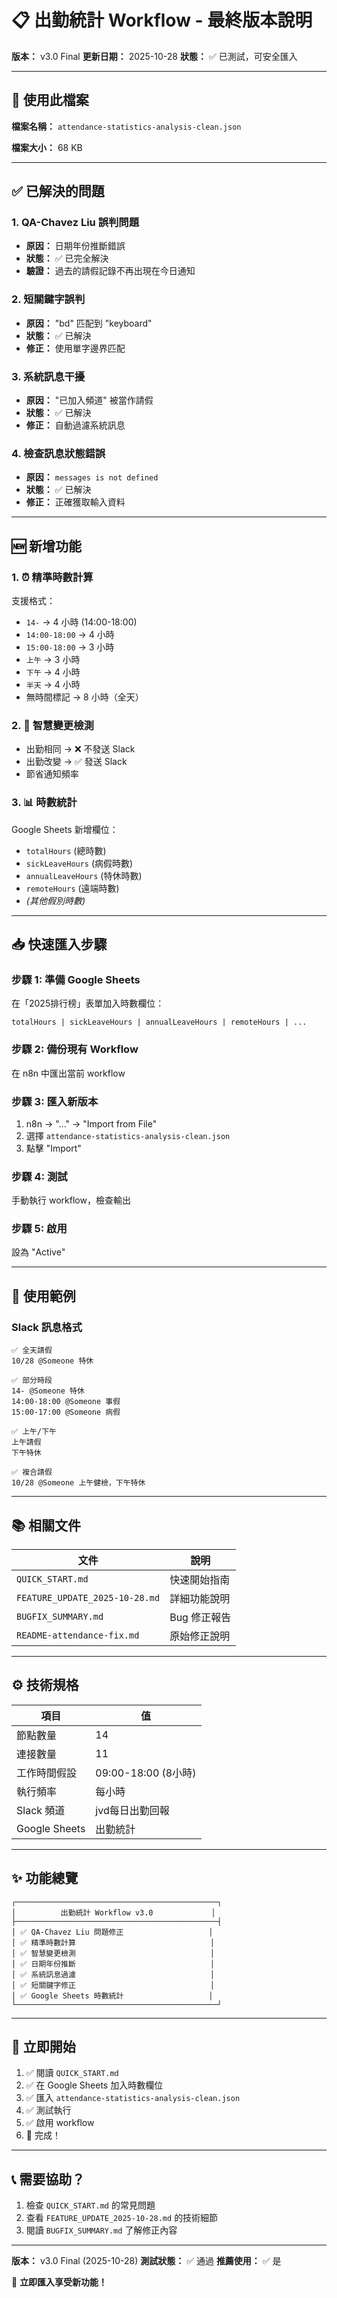 # 📋 出勤統計 Workflow - 最終版本說明

**版本：** v3.0 Final
**更新日期：** 2025-10-28
**狀態：** ✅ 已測試，可安全匯入

---

## 🎯 使用此檔案

**檔案名稱：** `attendance-statistics-analysis-clean.json`

**檔案大小：** 68 KB

---

## ✅ 已解決的問題

### 1. **QA-Chavez Liu 誤判問題**
- **原因：** 日期年份推斷錯誤
- **狀態：** ✅ 已完全解決
- **驗證：** 過去的請假記錄不再出現在今日通知

### 2. **短關鍵字誤判**
- **原因：** "bd" 匹配到 "keyboard"
- **狀態：** ✅ 已解決
- **修正：** 使用單字邊界匹配

### 3. **系統訊息干擾**
- **原因：** "已加入頻道" 被當作請假
- **狀態：** ✅ 已解決
- **修正：** 自動過濾系統訊息

### 4. **檢查訊息狀態錯誤**
- **原因：** `messages is not defined`
- **狀態：** ✅ 已解決
- **修正：** 正確獲取輸入資料

---

## 🆕 新增功能

### 1. **⏰ 精準時數計算**

支援格式：
- `14-` → 4 小時 (14:00-18:00)
- `14:00-18:00` → 4 小時
- `15:00-18:00` → 3 小時
- `上午` → 3 小時
- `下午` → 4 小時
- `半天` → 4 小時
- 無時間標記 → 8 小時（全天）

### 2. **🔔 智慧變更檢測**

- 出勤相同 → ❌ 不發送 Slack
- 出勤改變 → ✅ 發送 Slack
- 節省通知頻率

### 3. **📊 時數統計**

Google Sheets 新增欄位：
- `totalHours` (總時數)
- `sickLeaveHours` (病假時數)
- `annualLeaveHours` (特休時數)
- `remoteHours` (遠端時數)
- *(其他假別時數)*

---

## 📥 快速匯入步驟

### 步驟 1: 準備 Google Sheets
在「2025排行榜」表單加入時數欄位：
```
totalHours | sickLeaveHours | annualLeaveHours | remoteHours | ...
```

### 步驟 2: 備份現有 Workflow
在 n8n 中匯出當前 workflow

### 步驟 3: 匯入新版本
1. n8n → "..." → "Import from File"
2. 選擇 `attendance-statistics-analysis-clean.json`
3. 點擊 "Import"

### 步驟 4: 測試
手動執行 workflow，檢查輸出

### 步驟 5: 啟用
設為 "Active"

---

## 📝 使用範例

### Slack 訊息格式

```
✅ 全天請假
10/28 @Someone 特休

✅ 部分時段
14- @Someone 特休
14:00-18:00 @Someone 事假
15:00-17:00 @Someone 病假

✅ 上午/下午
上午請假
下午特休

✅ 複合請假
10/28 @Someone 上午健檢，下午特休
```

---

## 📚 相關文件

| 文件 | 說明 |
|------|------|
| `QUICK_START.md` | 快速開始指南 |
| `FEATURE_UPDATE_2025-10-28.md` | 詳細功能說明 |
| `BUGFIX_SUMMARY.md` | Bug 修正報告 |
| `README-attendance-fix.md` | 原始修正說明 |

---

## ⚙️ 技術規格

| 項目 | 值 |
|------|-----|
| 節點數量 | 14 |
| 連接數量 | 11 |
| 工作時間假設 | 09:00-18:00 (8小時) |
| 執行頻率 | 每小時 |
| Slack 頻道 | jvd每日出勤回報 |
| Google Sheets | 出勤統計 |

---

## ✨ 功能總覽

```
┌─────────────────────────────────────────────┐
│          出勤統計 Workflow v3.0             │
├─────────────────────────────────────────────┤
│ ✅ QA-Chavez Liu 問題修正                   │
│ ✅ 精準時數計算                              │
│ ✅ 智慧變更檢測                              │
│ ✅ 日期年份推斷                              │
│ ✅ 系統訊息過濾                              │
│ ✅ 短關鍵字修正                              │
│ ✅ Google Sheets 時數統計                   │
└─────────────────────────────────────────────┘
```

---

## 🚀 立即開始

1. ✅ 閱讀 `QUICK_START.md`
2. ✅ 在 Google Sheets 加入時數欄位
3. ✅ 匯入 `attendance-statistics-analysis-clean.json`
4. ✅ 測試執行
5. ✅ 啟用 workflow
6. 🎉 完成！

---

## 📞 需要協助？

1. 檢查 `QUICK_START.md` 的常見問題
2. 查看 `FEATURE_UPDATE_2025-10-28.md` 的技術細節
3. 閱讀 `BUGFIX_SUMMARY.md` 了解修正內容

---

**版本：** v3.0 Final (2025-10-28)
**測試狀態：** ✅ 通過
**推薦使用：** ✅ 是

🎉 **立即匯入享受新功能！**
